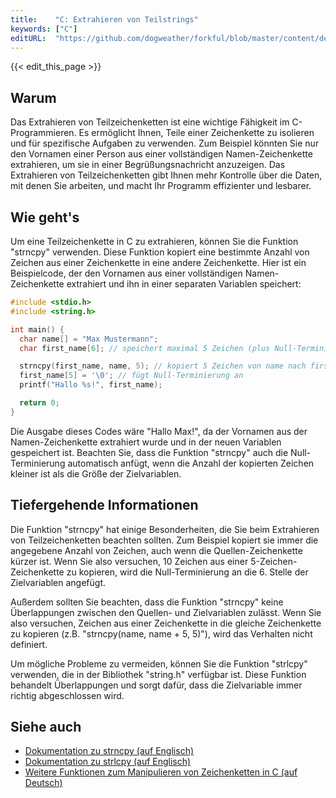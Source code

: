 ```yaml
---
title:    "C: Extrahieren von Teilstrings"
keywords: ["C"]
editURL:  "https://github.com/dogweather/forkful/blob/master/content/de/c/extracting-substrings.md"
---
```


{{< edit_this_page >}}

## Warum

Das Extrahieren von Teilzeichenketten ist eine wichtige Fähigkeit im C-Programmieren. Es ermöglicht Ihnen, Teile einer Zeichenkette zu isolieren und für spezifische Aufgaben zu verwenden. Zum Beispiel könnten Sie nur den Vornamen einer Person aus einer vollständigen Namen-Zeichenkette extrahieren, um sie in einer Begrüßungsnachricht anzuzeigen. Das Extrahieren von Teilzeichenketten gibt Ihnen mehr Kontrolle über die Daten, mit denen Sie arbeiten, und macht Ihr Programm effizienter und lesbarer.

## Wie geht's

Um eine Teilzeichenkette in C zu extrahieren, können Sie die Funktion "strncpy" verwenden. Diese Funktion kopiert eine bestimmte Anzahl von Zeichen aus einer Zeichenkette in eine andere Zeichenkette. Hier ist ein Beispielcode, der den Vornamen aus einer vollständigen Namen-Zeichenkette extrahiert und ihn in einer separaten Variablen speichert:

```C
#include <stdio.h>
#include <string.h>

int main() {
  char name[] = "Max Mustermann";
  char first_name[6]; // speichert maximal 5 Zeichen (plus Null-Terminierung)

  strncpy(first_name, name, 5); // kopiert 5 Zeichen von name nach first_name
  first_name[5] = '\0'; // fügt Null-Terminierung an
  printf("Hallo %s!", first_name);

  return 0;
}
```

Die Ausgabe dieses Codes wäre "Hallo Max!", da der Vornamen aus der Namen-Zeichenkette extrahiert wurde und in der neuen Variablen gespeichert ist. Beachten Sie, dass die Funktion "strncpy" auch die Null-Terminierung automatisch anfügt, wenn die Anzahl der kopierten Zeichen kleiner ist als die Größe der Zielvariablen.

## Tiefergehende Informationen

Die Funktion "strncpy" hat einige Besonderheiten, die Sie beim Extrahieren von Teilzeichenketten beachten sollten. Zum Beispiel kopiert sie immer die angegebene Anzahl von Zeichen, auch wenn die Quellen-Zeichenkette kürzer ist. Wenn Sie also versuchen, 10 Zeichen aus einer 5-Zeichen-Zeichenkette zu kopieren, wird die Null-Terminierung an die 6. Stelle der Zielvariablen angefügt.

Außerdem sollten Sie beachten, dass die Funktion "strncpy" keine Überlappungen zwischen den Quellen- und Zielvariablen zulässt. Wenn Sie also versuchen, Zeichen aus einer Zeichenkette in die gleiche Zeichenkette zu kopieren (z.B. "strncpy(name, name + 5, 5)"), wird das Verhalten nicht definiert.

Um mögliche Probleme zu vermeiden, können Sie die Funktion "strlcpy" verwenden, die in der Bibliothek "string.h" verfügbar ist. Diese Funktion behandelt Überlappungen und sorgt dafür, dass die Zielvariable immer richtig abgeschlossen wird.

## Siehe auch

- [Dokumentation zu strncpy (auf Englisch)](https://en.cppreference.com/w/c/string/byte/strncpy)
- [Dokumentation zu strlcpy (auf Englisch)](https://man.openbsd.org/strlcpy)
- [Weitere Funktionen zum Manipulieren von Zeichenketten in C (auf Deutsch)](https://www.cplusplus.com/reference/cstring/)